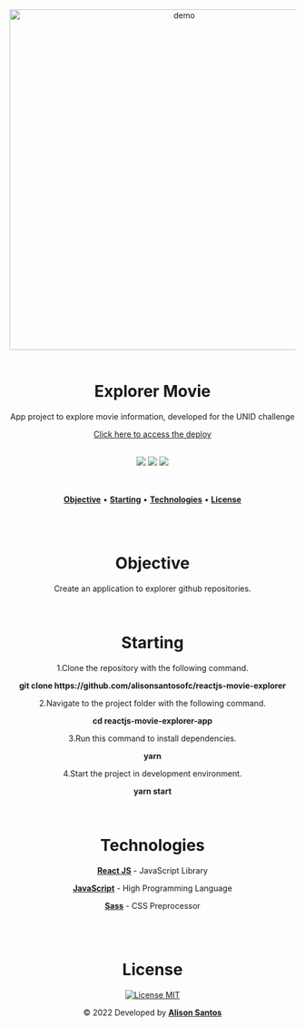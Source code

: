 <div align="center">
  <img src="" width="600px" alt="demo">
</div>
<br>

<h1 align="center">Explorer Movie</h1>
<p align="center">App project to explore movie information, developed for the UNID challenge</p>

<p align="center"><a href="https://explorermovie.netlify.app/">Click here to access the deploy</a></p>
<br>

<div align="center">
  <span><img src="https://img.shields.io/badge/ReactJS-323330?style=for-the-badge&labelColor=080808&color=00B4FF&logo=react&logoColor=00B4FF"/></span>
  <span><img src="https://img.shields.io/badge/Javascript-323330?style=for-the-badge&labelColor=080808&color=F7DF1E&logo=javascript&logoColor=F7DF1E"/></span>
  <span><img src="https://img.shields.io/badge/Sass-323330?style=for-the-badge&labelColor=ffffff&color=E96DC9&logo=sass&logoColor=E96DC9"/></span>
</div>
<br>
<br>

<p align="center">
  <a href="#objective"><b>Objective</b></a> •
  <a href="#starting"><b>Starting</b></a> • 
  <a href="#technologies"><b>Technologies</b></a> • 
  <a href="#license"><b>License</b></a>
</p>
<br>
<br>

<div align="center" id="objective">
  <h1>Objective</h1>
  <p>Create an application to explorer github repositories.</p>
</div>
<br>

<div align="center" id="starting">
  <h1>Starting</h1>
  <p>1.Clone the repository with the following command.</p>
  <p><b>git clone https://github.com/alisonsantosofc/reactjs-movie-explorer</b></p>

  <p>2.Navigate to the project folder with the following command.</p>
  <p><b>cd reactjs-movie-explorer-app</b></p>

  <p>3.Run this command to install dependencies.</p>
  <p><b>yarn</b></p>

  <p>4.Start the project in development environment.</p>
  <p><b>yarn start</b></p>
</div>
<br>

<div align="center" id="technologies">
  <h1>Technologies</h1>

  <p><a href="https://pt-br.reactjs.org/"><b>React JS</b></a> - JavaScript Library</p>

  <p><a href="https://www.typescriptlang.org/"><b>JavaScript</b></a> - High Programming Language</p>

  <p><a href="https://styled-components.com/docs"><b>Sass</b></a> - CSS Preprocessor</p>
</div>
<br>

<div align="center" id="license">
  
</div>

<br>
<div align="center" id="autor">
  <h1>License</h1>

  <p>
    <a href="https://opensource.org/licenses/MIT">
      <img src="https://img.shields.io/badge/License-MIT-blue.svg" alt="License MIT">
    </a>
  </p>

  <p>&copy; 2022 Developed by <b><a href="https://alisonsantosofc.github.io/alison-web-developer/">Alison Santos</a></b></p>
</div>
